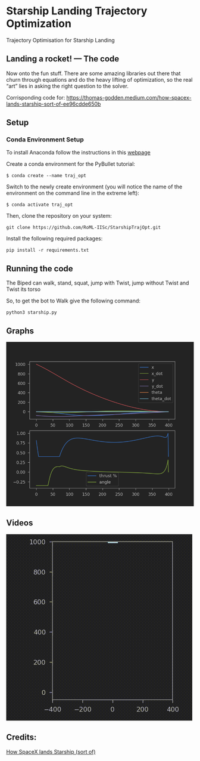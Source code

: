 # Starship Landing Trajectory Optimization
Trajectory Optimisation for Starship Landing

## Landing a rocket! — The code
Now onto the fun stuff. There are some amazing libraries out there that churn through equations and do the heavy lifting of optimization, so the real “art” lies in asking the right question to the solver.

Corrisponding code for: https://thomas-godden.medium.com/how-spacex-lands-starship-sort-of-ee96cdde650b

## Setup

### Conda Environment Setup

To install Anaconda follow the instructions in this [webpage](https://www.digitalocean.com/community/tutorials/how-to-install-the-anaconda-python-distribution-on-ubuntu-20-04-quickstart)

Create a conda environment for the PyBullet tutorial:  
```
$ conda create --name traj_opt  
```
Switch to the newly create environment (you will notice the name of the environment on the command line in the extreme left):  
```
$ conda activate traj_opt  
```

Then, clone the repository on your system:
```
git clone https://github.com/RoML-IISc/StarshipTrajOpt.git
```
Install the following required packages:
```
pip install -r requirements.txt
```


## Running the code
The Biped can walk, stand, squat, jump with Twist, jump without Twist and Twist its torso

So, to get the bot to Walk give the following command:
```
python3 starship.py
```
## Graphs
![Fig](media/Figure.png)

## Videos

![video](media/video.gif)

## Credits: 

[How SpaceX lands Starship (sort of)](https://thomas-godden.medium.com/how-spacex-lands-starship-sort-of-ee96cdde650b)

